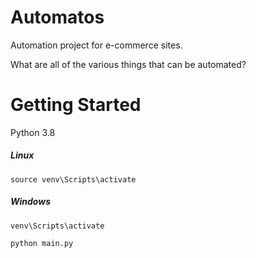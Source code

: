 # Automatos
Automation project for e-commerce sites. 

What are all of the various things that can be automated?

# Getting Started
Python 3.8

##### Linux
`source venv\Scripts\activate`

##### Windows
`venv\Scripts\activate`

`python main.py`
